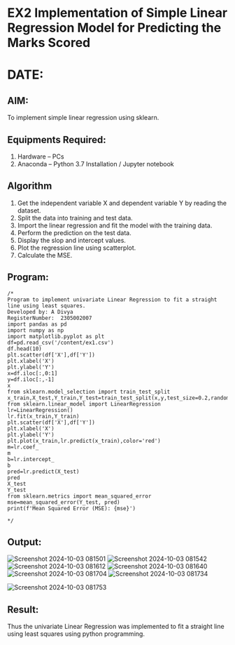 # EX2 Implementation of Simple Linear Regression Model for Predicting the Marks Scored
# DATE:
## AIM:
To implement simple linear regression using sklearn.

## Equipments Required:
1. Hardware – PCs
2. Anaconda – Python 3.7 Installation / Jupyter notebook

## Algorithm
1. Get the independent variable X and dependent variable Y by reading the dataset.
2. Split the data into training and test data.
3. Import the linear regression and fit the model with the training data.
4. Perform the prediction on the test data.
5. Display the slop and intercept values.
6. Plot the regression line using scatterplot.
7. Calculate the MSE.

## Program:
```
/*
Program to implement univariate Linear Regression to fit a straight line using least squares.
Developed by: A Divya
RegisterNumber:  2305002007
import pandas as pd
import numpy as np
import matplotlib.pyplot as plt
df=pd.read_csv('/content/ex1.csv')
df.head(10)
plt.scatter(df['X'],df['Y'])
plt.xlabel('X')
plt.ylabel('Y')
x=df.iloc[:,0:1]
y=df.iloc[:,-1]
x
from sklearn.model_selection import train_test_split
x_train,X_test,Y_train,Y_test=train_test_split(x,y,test_size=0.2,random_state=0)
from sklearn.linear_model import LinearRegression
lr=LinearRegression()
lr.fit(x_train,Y_train)
plt.scatter(df['X'],df['Y'])
plt.xlabel('X')
plt.ylabel('Y')
plt.plot(x_train,lr.predict(x_train),color='red')
m=lr.coef_
m
b=lr.intercept_
b
pred=lr.predict(X_test)
pred
X_test
Y_test
from sklearn.metrics import mean_squared_error
mse=mean_squared_error(Y_test, pred)
print(f'Mean Squared Error (MSE): {mse}')

*/
```

## Output:
![Screenshot 2024-10-03 081501](https://github.com/user-attachments/assets/a5d82592-2404-4315-af60-b55e21d22604)
![Screenshot 2024-10-03 081542](https://github.com/user-attachments/assets/e5a92e39-fe09-4d79-8414-d3b522a910c3)
![Screenshot 2024-10-03 081612](https://github.com/user-attachments/assets/cf28793c-754a-4556-85ca-d59fe1fd7d56)
![Screenshot 2024-10-03 081640](https://github.com/user-attachments/assets/ae449a85-8fc3-41fe-ae26-bf17ecf5760c)
![Screenshot 2024-10-03 081704](https://github.com/user-attachments/assets/1fc37d85-900e-4321-a93f-494f3c218da6)
![Screenshot 2024-10-03 081734](https://github.com/user-attachments/assets/00be262a-90a9-480a-afae-b147a24a3a46)

![Screenshot 2024-10-03 081753](https://github.com/user-attachments/assets/85651897-fc0d-4211-8bc2-2f7b8e169d01)


## Result:
Thus the univariate Linear Regression was implemented to fit a straight line using least squares using python programming.
